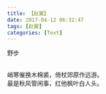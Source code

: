 ```yaml
---
title: 【赵翼】
date: 2017-04-12 06:32:47
tags: [赵翼]
categories: [Text]
---
```


<p dir="ltr"  >野步<br /><br /></p> 
<p dir="ltr"  >峭寒催换木棉裘，倚杖郊原作远游。<br />最是秋风管闲事，红他枫叶白人头。</p>